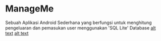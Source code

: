 # ManageMe
Sebuah Aplikasi Android Sederhana yang berfungsi untuk menghitung pengeluaran dan pemasukan user menggunakan 'SQL Lite' Database
[alt text](https://github.com/Maulidito/ManageMe/blob/master/Logo/Manameme_Logo.png "Logo Manage Me")
[alt text](https://upload.wikimedia.org/wikipedia/commons/3/38/SQLite370.svg "Sql Lite")

